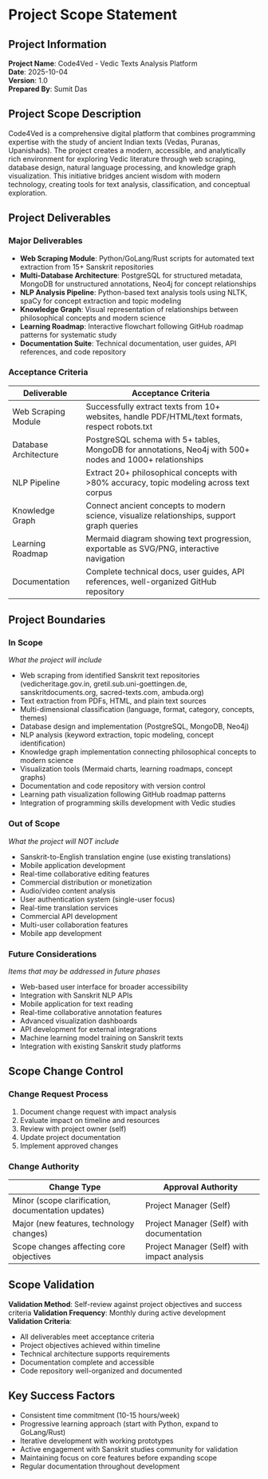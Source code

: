 # Project Scope Statement

## Project Information
**Project Name**: Code4Ved - Vedic Texts Analysis Platform  
**Date**: 2025-10-04  
**Version**: 1.0  
**Prepared By**: Sumit Das  

## Project Scope Description
Code4Ved is a comprehensive digital platform that combines programming expertise with the study of ancient Indian texts (Vedas, Puranas, Upanishads). The project creates a modern, accessible, and analytically rich environment for exploring Vedic literature through web scraping, database design, natural language processing, and knowledge graph visualization. This initiative bridges ancient wisdom with modern technology, creating tools for text analysis, classification, and conceptual exploration.

## Project Deliverables
### Major Deliverables
- **Web Scraping Module**: Python/GoLang/Rust scripts for automated text extraction from 15+ Sanskrit repositories
- **Multi-Database Architecture**: PostgreSQL for structured metadata, MongoDB for unstructured annotations, Neo4j for concept relationships
- **NLP Analysis Pipeline**: Python-based text analysis tools using NLTK, spaCy for concept extraction and topic modeling
- **Knowledge Graph**: Visual representation of relationships between philosophical concepts and modern science
- **Learning Roadmap**: Interactive flowchart following GitHub roadmap patterns for systematic study
- **Documentation Suite**: Technical documentation, user guides, API references, and code repository

### Acceptance Criteria
| Deliverable | Acceptance Criteria |
|-------------|-------------------|
| Web Scraping Module | Successfully extract texts from 10+ websites, handle PDF/HTML/text formats, respect robots.txt |
| Database Architecture | PostgreSQL schema with 5+ tables, MongoDB for annotations, Neo4j with 500+ nodes and 1000+ relationships |
| NLP Pipeline | Extract 20+ philosophical concepts with >80% accuracy, topic modeling across text corpus |
| Knowledge Graph | Connect ancient concepts to modern science, visualize relationships, support graph queries |
| Learning Roadmap | Mermaid diagram showing text progression, exportable as SVG/PNG, interactive navigation |
| Documentation | Complete technical docs, user guides, API references, well-organized GitHub repository |

## Project Boundaries

### In Scope
*What the project will include*
- Web scraping from identified Sanskrit text repositories (vedicheritage.gov.in, gretil.sub.uni-goettingen.de, sanskritdocuments.org, sacred-texts.com, ambuda.org)
- Text extraction from PDFs, HTML, and plain text sources
- Multi-dimensional classification (language, format, category, concepts, themes)
- Database design and implementation (PostgreSQL, MongoDB, Neo4j)
- NLP analysis (keyword extraction, topic modeling, concept identification)
- Knowledge graph implementation connecting philosophical concepts to modern science
- Visualization tools (Mermaid charts, learning roadmaps, concept graphs)
- Documentation and code repository with version control
- Learning path visualization following GitHub roadmap patterns
- Integration of programming skills development with Vedic studies

### Out of Scope
*What the project will NOT include*
- Sanskrit-to-English translation engine (use existing translations)
- Mobile application development
- Real-time collaborative editing features
- Commercial distribution or monetization
- Audio/video content analysis
- User authentication system (single-user focus)
- Real-time translation services
- Commercial API development
- Multi-user collaboration features
- Mobile app development

### Future Considerations
*Items that may be addressed in future phases*
- Web-based user interface for broader accessibility
- Integration with Sanskrit NLP APIs
- Mobile application for text reading
- Real-time collaborative annotation features
- Advanced visualization dashboards
- API development for external integrations
- Machine learning model training on Sanskrit texts
- Integration with existing Sanskrit study platforms

## Scope Change Control
### Change Request Process
1. Document change request with impact analysis
2. Evaluate impact on timeline and resources
3. Review with project owner (self)
4. Update project documentation
5. Implement approved changes

### Change Authority
| Change Type | Approval Authority |
|-------------|-------------------|
| Minor (scope clarification, documentation updates) | Project Manager (Self) |
| Major (new features, technology changes) | Project Manager (Self) with documentation |
| Scope changes affecting core objectives | Project Manager (Self) with impact analysis |

## Scope Validation
**Validation Method**: Self-review against project objectives and success criteria
**Validation Frequency**: Monthly during active development
**Validation Criteria**: 
- All deliverables meet acceptance criteria
- Project objectives achieved within timeline
- Technical architecture supports requirements
- Documentation complete and accessible
- Code repository well-organized and documented

## Key Success Factors
- Consistent time commitment (10-15 hours/week)
- Progressive learning approach (start with Python, expand to GoLang/Rust)
- Iterative development with working prototypes
- Active engagement with Sanskrit studies community for validation
- Maintaining focus on core features before expanding scope
- Regular documentation throughout development
